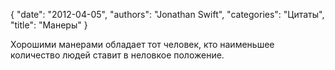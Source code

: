 {
   "date": "2012-04-05",
   "authors": "Jonathan Swift",
   "categories":  "Цитаты",
   "title": "Манеры"
}

Хорошими манерами обладает тот человек, кто наименьшее количество людей ставит в неловкое положение.
